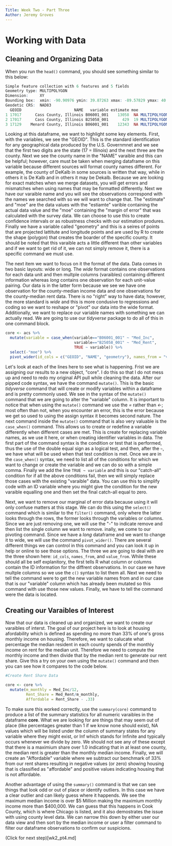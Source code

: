```yaml
---
Title: Week Two - Part Three
Author: Jeremy Groves
---
```


# Working with Data

## Cleaning and Organizing Data

When you run the `head()` command, you should see something similar to this below:  
```R
Simple feature collection with 6 features and 5 fields
Geometry type: MULTIPOLYGON
Dimension:     XY
Bounding box:  xmin: -90.90976 ymin: 39.87263 xmax: -89.57829 ymax: 40.6392
Geodetic CRS:  NAD83
  GEOID                       NAME   variable estimate moe                       geometry
1 17017      Cass County, Illinois B06001_001    13058  NA MULTIPOLYGON (((-90.58353 3...
2 17017      Cass County, Illinois B25058_001      429  19 MULTIPOLYGON (((-90.58353 3...
3 17129    Menard County, Illinois B06001_001    12343  NA MULTIPOLYGON (((-89.99509 4...
```
Looking at this dataframe, we want to highlight some key elements. First, with the variables, we see the "GEOID". This is the standard identification for any geographical data produced by the U.S. Governmnet and we see that the first two digits are the state (17 = Illinois) and the next three are the county. Next we see the county name in the "NAME" varaible and this can be helpful; however, care must be taken when merging dataframe on this variable because different sources will format county names different. For example, the county of DeKalb in some sources is written that way, while in others it is De Kalb and in others it may be Dekalb. Because we are looking for exact matches when we merge datasets, you will get errors and mismatches when using names that may be formatted differently. Next we have our varaible name and you will see the observations correspond with the names we searched with so we will want to change that. The "estimate" and "moe" are the data values with the "estiamte" varible containing the actual data value and the "moe" containing the "margin of error" that was calculated with the survey data. We can choose to use this to create confidence intervals or as robustness checks with our estimation produres. Finally we have a variable called "geometry" and this is a seires of points that are projected lattitute and longitude points and are used by R to create the shape (polygon) that creates the boarder of the specific county. It should be noted that this varaible acts a little different than other variables and if we want to get rid of it, we can not simply remove it, there is a specific command we must use. 

The next item we want to focus on it the format of the data. Data comes in two basic layouts: wide or long. The *wide* format contains one observations for each data unit and then multple columns (varaibles) containing different information whereas *long* contains one observation for each unit-value pairing. Our data is in the latter form because we see we have one observation for the county-median income data and one observations for the county-median rent data. There is no "right" way to have data; however, the more standard is *wide* and this is more condusive to regressions and coding so we want to reshape or "pivot" our data into the wide format. Additionally, we want to replace our variable names with something we can actually read. We are going to use our *tidyverse* package to do all of this in one command block.  
```R
core <- acs %>%
  mutate(variable = case_when(variable=="B06001_001" ~ "Med_Inc",
                              variable=="B25058_001" ~ "Med_Rent",
                              TRUE ~ variable)) %>%
  select(-"moe") %>%
  pivot_wider(id_cols = c("GEOID", "NAME", "geometry"), names_from = "variable", values_from = "estimate")
```

Let's look at each of the lines here to see what is happening. Frist we are assigning our results to a new object, "core". I do this so that I do not mess up and need to redo my original API pull while cleaning the data. After our pipped code syntax, we have the command `mutate()`. This is the basic *tidyverse* command that will create or modify variables within a dataframe and is pretty commonly used. We see in the syntax of the `mutate()` command that we are going to alter the "variable" column. It is important to notice that when using the `mutate()` command we use the *=* rather than *<-*; most often than not, when you encounter an error, this is the error because we get so used to using the assign syntax it becomes second nature. The next command inside the `mutate()` command that is also very valuable is the `case_when()` command. This allows us to create or redefine a variable differently when different cases are met. This is create for replacing variable names, as we use it here, or when creating identifier variables in data. The first part of the command syntax is the condition or test that is performed, thus the use of the double equal sign as a logical test, and then, after the `~`, we have what will be used when that test condition is met. Once we are in the `case_when()` syntax, we need to list all of the conditions for which we want to change or create the variable and we can do so with a simple comma. Finally we add the line `TRUE ~ variable` and this is our "catch-all" condition for if all the above conditions fail, then we will simply replace those cases with the existing "varaible" data. You can use this to simplify code with an ID variable where you might give the condition for the new varaible equalling one and then set the final catch-all equal to zero. 

Next, we want to remove our marginal of error data because using it will only confuse matters at this stage. We can do this using the `select()` command which is similar to the `filter()` command, only where the latter looks through the rows, the former looks through the variables or columns. Since we are just removing one, we will use the "-" to indicate remove and then list the single column we want to remove. inally, we come to our pivoting command. Since we have a *long* dataframe and we want to change it to wide, we will use the command `pivot_wider()`. There are several different things we can control in this command and you can look it up in help or online to see those options. The three we are going to deal with are the three shown here: `id_cols`, `names_from`, and `value_from`. While these should all be self explanitory, the first tells R what column or columns contain the ID information for the diffrent observations. In our case we have multple columns so we use the `c()` syntax to list them all. Next we need to tell the command were to get the new variable names from and in our case that is our "variable" column which has already been mutated so this command with use those new values. Finally, we have to tell the command were the data is located.  

## Creating our Varaibles of Interest

Now that our data is cleaned up and organized, we want to create our varaibles of interst. The goal of our project here is to look at housing afordability which is defined as spending no more than 33% of one's gross monthly income on housing. Therefore, we want to calucate what percentage the median resident in each county spends of the monthly income on rent for the median unit. Therefore we need to compute the monthly income and then divide that by the median rent to generate our rent share. Give this a try on your own using the `mutate()` command and then you can see how it compares to the code below.  

```R
#Create Rent Share Data

core <- core %>%
  mutate(m_monthly = Med_Inc/12,
         Rent_Share = Med_Rent/m_monthly,
         Affordable = Rent_Share - .33)
```

To make sure this worked correctly, use the `summary(core)` command to produce a list of the summary statistics for all numeric varaibles in the dataframe **core**. What we are looking for are things that may seem out of place (like percentages greater than 1 if we know none should exist), NA values which will be listed under the column of summary states for any variable where they might exist, or Inf which stands for Infinite and typically occurs whenever we divide by zero. We should not see any of these except that there is a maximium share over 1.0 indicating that in at least one county, the median rent is greater than the monthly median income. Finally, we will create an "Affordable" variable where we subtract our benchmark of 33% from our rent shares resulting in negative values (or zero) showing housing that is classified as "affordable" and positive values indicating housing that is not affordable.

Another advantage of using the `summary()` command is that we can see things that look odd or out of place or identify outliers. In this case we have a clear outlier and can likely guess where it happends. We see the maximum median income is over $5 Million making the maximium monthly income more than $400,000. We can guess that this happens in Cook County, which is where Chicago is listed, and it also demostrates the issue with using county level data. We can narrow this down by either user our data view and then sort by the median income or user a filter command to filter our dataframe observations to confirm our suspicions. 

(Click for next step)[wk2_pt4.md]

